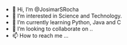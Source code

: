 - 👋 Hi, I’m @JosimarSRocha
- 👀 I’m interested in Science and Technology.
- 🌱 I’m currently learning Python, Java and C
- 💞️ I’m looking to collaborate on ..
- 📫 How to reach me ...

<!---
JosimarSRocha/JosimarSRocha is a ✨ special ✨ repository because its `README.md` (this file) appears on your GitHub profile.
You can click the Preview link to take a look at your changes.
--->
